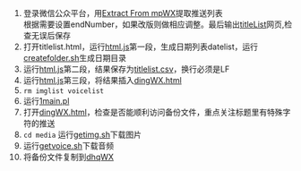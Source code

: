 1. 登录微信公众平台，用[Extract From mpWX](ExtractFrommpWX.js)提取推送列表  
    根据需要设置endNumber，如果改版则做相应调整。最后输出[titleList](titleList.html)网页,检查无误后保存
2. 打开titlelist.html，运行[html.js](html.js)第一段，生成日期列表datelist，运行[createfolder.sh](createfolder.sh)生成日期目录
3. 运行[html.js](html.js)第二段，结果保存为[titlelist.csv](titlelist.csv)，换行必须是LF
4. 运行[html.js](html.js)第三段，将结果插入[dingWX.html](../dingWX.html)
5. `rm imglist voicelist`
6. 运行[1main.pl](1main.pl)
7. 打开[dingWX.html](../dingWX.html)，检查是否能顺利访问备份文件，重点关注标题里有特殊字符的推送
8. `cd media` 运行[getimg.sh](media/getimg.sh)下载图片
9. 运行[getvoice.sh](media/getvoice.sh)下载音频
10. 将备份文件复制到[dhqWX](../dhqWX/ )
